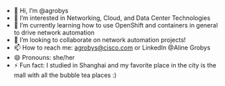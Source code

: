- 👋 Hi, I’m @agrobys
- 👀 I’m interested in Networking, Cloud, and Data Center Technologies
- 🌱 I’m currently learning how to use OpenShift and containers in general to drive network automation
- 💞️ I’m looking to collaborate on network automation projects!
- 📫 How to reach me: agrobys@cisco.com or LinkedIn @Aline Grobys
- 😄 Pronouns: she/her
- ⚡ Fun fact: I studied in Shanghai and my favorite place in the city is the mall with all the bubble tea places :)

<!---
agrobys/agrobys is a ✨ special ✨ repository because its `README.md` (this file) appears on your GitHub profile.
You can click the Preview link to take a look at your changes.
--->
